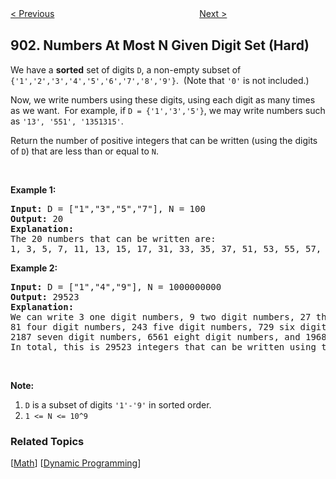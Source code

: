 <!--|This file generated by command(leetcode description); DO NOT EDIT.    |-->
<!--+----------------------------------------------------------------------+-->
<!--|@author    openset <openset.wang@gmail.com>                           |-->
<!--|@link      https://github.com/openset                                 |-->
<!--|@home      https://github.com/openset/leetcode                        |-->
<!--+----------------------------------------------------------------------+-->

[< Previous](https://github.com/openset/leetcode/tree/master/problems/online-stock-span "Online Stock Span")
　　　　　　　　　　　　　　　　
[Next >](https://github.com/openset/leetcode/tree/master/problems/valid-permutations-for-di-sequence "Valid Permutations for DI Sequence")

## 902. Numbers At Most N Given Digit Set (Hard)

<p>We have a <strong>sorted</strong> set of digits <code>D</code>, a non-empty subset of <code>{&#39;1&#39;,&#39;2&#39;,&#39;3&#39;,&#39;4&#39;,&#39;5&#39;,&#39;6&#39;,&#39;7&#39;,&#39;8&#39;,&#39;9&#39;}</code>.&nbsp; (Note that <code>&#39;0&#39;</code> is not included.)</p>

<p>Now, we write numbers using these digits, using each digit as many times as we want.&nbsp; For example, if <code>D = {&#39;1&#39;,&#39;3&#39;,&#39;5&#39;}</code>, we may write numbers such as <code>&#39;13&#39;, &#39;551&#39;, &#39;1351315&#39;</code>.</p>

<p>Return the number of positive integers that can be written (using the digits of <code>D</code>) that are less than or equal to <code>N</code>.</p>

<p>&nbsp;</p>

<p><strong>Example 1:</strong></p>

<pre>
<strong>Input: </strong>D = <span id="example-input-1-1">[&quot;1&quot;,&quot;3&quot;,&quot;5&quot;,&quot;7&quot;]</span>, N = <span id="example-input-1-2">100</span>
<strong>Output: </strong><span id="example-output-1">20</span>
<strong>Explanation: </strong>
The 20 numbers that can be written are:
1, 3, 5, 7, 11, 13, 15, 17, 31, 33, 35, 37, 51, 53, 55, 57, 71, 73, 75, 77.
</pre>

<div>
<p><strong>Example 2:</strong></p>

<pre>
<strong>Input: </strong>D = <span id="example-input-2-1">[&quot;1&quot;,&quot;4&quot;,&quot;9&quot;]</span>, N = <span id="example-input-2-2">1000000000</span>
<strong>Output: </strong><span id="example-output-2">29523</span>
<strong>Explanation: </strong>
We can write 3 one digit numbers, 9 two digit numbers, 27 three digit numbers,
81 four digit numbers, 243 five digit numbers, 729 six digit numbers,
2187 seven digit numbers, 6561 eight digit numbers, and 19683 nine digit numbers.
In total, this is 29523 integers that can be written using the digits of D.</pre>
</div>

<p>&nbsp;</p>

<p><strong>Note:</strong></p>

<ol>
	<li><code>D</code> is a&nbsp;subset of digits <code>&#39;1&#39;-&#39;9&#39;</code> in sorted order.</li>
	<li><code>1 &lt;= N &lt;= 10^9</code></li>
</ol>

### Related Topics
  [[Math](https://github.com/openset/leetcode/tree/master/tag/math/README.md)]
  [[Dynamic Programming](https://github.com/openset/leetcode/tree/master/tag/dynamic-programming/README.md)]
